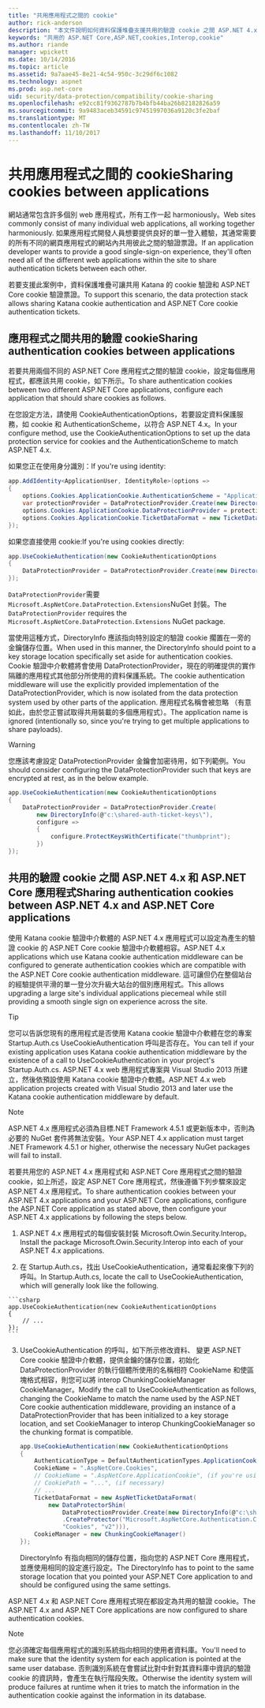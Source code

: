 ```yaml
---
title: "共用應用程式之間的 cookie"
author: rick-anderson
description: "本文件說明如何資料保護堆疊支援共用的驗證 cookie 之間 ASP.NET 4.x 和 ASP.NET Core 應用程式。"
keywords: "共用的 ASP.NET Core,ASP.NET,cookies,Interop,cookie"
ms.author: riande
manager: wpickett
ms.date: 10/14/2016
ms.topic: article
ms.assetid: 9a7aae45-8e21-4c54-950c-3c29df6c1082
ms.technology: aspnet
ms.prod: asp.net-core
uid: security/data-protection/compatibility/cookie-sharing
ms.openlocfilehash: e92cc81f9362787b7b4bfb44ba26b82182826a59
ms.sourcegitcommit: 9a9483aceb34591c97451997036a9120c3fe2baf
ms.translationtype: MT
ms.contentlocale: zh-TW
ms.lasthandoff: 11/10/2017
---
```

# <a name="sharing-cookies-between-applications"></a><span data-ttu-id="ceb83-104">共用應用程式之間的 cookie</span><span class="sxs-lookup"><span data-stu-id="ceb83-104">Sharing cookies between applications</span></span>

<span data-ttu-id="ceb83-105">網站通常包含許多個別 web 應用程式，所有工作一起 harmoniously。</span><span class="sxs-lookup"><span data-stu-id="ceb83-105">Web sites commonly consist of many individual web applications, all working together harmoniously.</span></span> <span data-ttu-id="ceb83-106">如果應用程式開發人員想要提供良好的單一登入體驗，其通常需要的所有不同的網頁應用程式的網站內共用彼此之間的驗證票證。</span><span class="sxs-lookup"><span data-stu-id="ceb83-106">If an application developer wants to provide a good single-sign-on experience, they'll often need all of the different web applications within the site to share authentication tickets between each other.</span></span>

<span data-ttu-id="ceb83-107">若要支援此案例中，資料保護堆疊可讓共用 Katana 的 cookie 驗證和 ASP.NET Core cookie 驗證票證。</span><span class="sxs-lookup"><span data-stu-id="ceb83-107">To support this scenario, the data protection stack allows sharing Katana cookie authentication and ASP.NET Core cookie authentication tickets.</span></span>

## <a name="sharing-authentication-cookies-between-applications"></a><span data-ttu-id="ceb83-108">應用程式之間共用的驗證 cookie</span><span class="sxs-lookup"><span data-stu-id="ceb83-108">Sharing authentication cookies between applications</span></span>

<span data-ttu-id="ceb83-109">若要共用兩個不同的 ASP.NET Core 應用程式之間的驗證 cookie，設定每個應用程式，都應該共用 cookie，如下所示。</span><span class="sxs-lookup"><span data-stu-id="ceb83-109">To share authentication cookies between two different ASP.NET Core applications, configure each application that should share cookies as follows.</span></span>

<span data-ttu-id="ceb83-110">在您設定方法，請使用 CookieAuthenticationOptions，若要設定資料保護服務，如 cookie 和 AuthenticationScheme，以符合 ASP.NET 4.x。</span><span class="sxs-lookup"><span data-stu-id="ceb83-110">In your configure method, use the CookieAuthenticationOptions to set up the data protection service for cookies and the AuthenticationScheme to match ASP.NET 4.x.</span></span>

<span data-ttu-id="ceb83-111">如果您正在使用身分識別：</span><span class="sxs-lookup"><span data-stu-id="ceb83-111">If you're using identity:</span></span>

```csharp
app.AddIdentity<ApplicationUser, IdentityRole>(options =>
{
    options.Cookies.ApplicationCookie.AuthenticationScheme = "ApplicationCookie";
    var protectionProvider = DataProtectionProvider.Create(new DirectoryInfo(@"c:\shared-auth-ticket-keys\"));
    options.Cookies.ApplicationCookie.DataProtectionProvider = protectionProvider;
    options.Cookies.ApplicationCookie.TicketDataFormat = new TicketDataFormat(protectionProvider.CreateProtector("Microsoft.AspNetCore.Authentication.Cookies.CookieAuthenticationMiddleware", "Cookies", "v2"));
});
```

<span data-ttu-id="ceb83-112">如果您直接使用 cookie:</span><span class="sxs-lookup"><span data-stu-id="ceb83-112">If you're using cookies directly:</span></span>

```csharp
app.UseCookieAuthentication(new CookieAuthenticationOptions
{
    DataProtectionProvider = DataProtectionProvider.Create(new DirectoryInfo(@"c:\shared-auth-ticket-keys\"))
});
```
   
<span data-ttu-id="ceb83-113">`DataProtectionProvider`需要`Microsoft.AspNetCore.DataProtection.Extensions`NuGet 封裝。</span><span class="sxs-lookup"><span data-stu-id="ceb83-113">The `DataProtectionProvider` requires the `Microsoft.AspNetCore.DataProtection.Extensions` NuGet package.</span></span>

<span data-ttu-id="ceb83-114">當使用這種方式，DirectoryInfo 應該指向特別設定的驗證 cookie 擱置在一旁的金鑰儲存位置。</span><span class="sxs-lookup"><span data-stu-id="ceb83-114">When used in this manner, the DirectoryInfo should point to a key storage location specifically set aside for authentication cookies.</span></span> <span data-ttu-id="ceb83-115">Cookie 驗證中介軟體將會使用 DataProtectionProvider，現在的明確提供的實作隔離的應用程式其他部分所使用的資料保護系統。</span><span class="sxs-lookup"><span data-stu-id="ceb83-115">The cookie authentication middleware will use the explicitly provided implementation of the DataProtectionProvider, which is now isolated from the data protection system used by other parts of the application.</span></span> <span data-ttu-id="ceb83-116">應用程式名稱會被忽略 （有意如此，由於您正嘗試取得共用裝載的多個應用程式）。</span><span class="sxs-lookup"><span data-stu-id="ceb83-116">The application name is ignored (intentionally so, since you're trying to get multiple applications to share payloads).</span></span>

>[!WARNING]
><span data-ttu-id="ceb83-117">您應該考慮設定 DataProtectionProvider 金鑰會加密待用，如下列範例。</span><span class="sxs-lookup"><span data-stu-id="ceb83-117">You should consider configuring the DataProtectionProvider such that keys are encrypted at rest, as in the below example.</span></span>
>
>
>  ```csharp
>  app.UseCookieAuthentication(new CookieAuthenticationOptions
>  {
>      DataProtectionProvider = DataProtectionProvider.Create(
>          new DirectoryInfo(@"c:\shared-auth-ticket-keys\"),
>          configure =>
>          {
>              configure.ProtectKeysWithCertificate("thumbprint");
>          })
>  });
>  ```

## <a name="sharing-authentication-cookies-between-aspnet-4x-and-aspnet-core-applications"></a><span data-ttu-id="ceb83-118">共用的驗證 cookie 之間 ASP.NET 4.x 和 ASP.NET Core 應用程式</span><span class="sxs-lookup"><span data-stu-id="ceb83-118">Sharing authentication cookies between ASP.NET 4.x and ASP.NET Core applications</span></span>

<span data-ttu-id="ceb83-119">使用 Katana cookie 驗證中介軟體的 ASP.NET 4.x 應用程式可以設定為產生的驗證 cookie 的 ASP.NET Core cookie 驗證中介軟體相容。</span><span class="sxs-lookup"><span data-stu-id="ceb83-119">ASP.NET 4.x applications which use Katana cookie authentication middleware can be configured to generate authentication cookies which are compatible with the ASP.NET Core cookie authentication middleware.</span></span> <span data-ttu-id="ceb83-120">這可讓但仍在整個站台的經驗提供平滑的單一登分次升級大站台的個別應用程式。</span><span class="sxs-lookup"><span data-stu-id="ceb83-120">This allows upgrading a large site's individual applications piecemeal while still providing a smooth single sign on experience across the site.</span></span>

>[!TIP]
> <span data-ttu-id="ceb83-121">您可以告訴您現有的應用程式是否使用 Katana cookie 驗證中介軟體在您的專案 Startup.Auth.cs UseCookieAuthentication 呼叫是否存在。</span><span class="sxs-lookup"><span data-stu-id="ceb83-121">You can tell if your existing application uses Katana cookie authentication middleware by the existence of a call to UseCookieAuthentication in your project's Startup.Auth.cs.</span></span> <span data-ttu-id="ceb83-122">ASP.NET 4.x web 應用程式專案與 Visual Studio 2013 所建立，然後依預設使用 Katana cookie 驗證中介軟體。</span><span class="sxs-lookup"><span data-stu-id="ceb83-122">ASP.NET 4.x web application projects created with Visual Studio 2013 and later use the Katana cookie authentication middleware by default.</span></span>

> [!NOTE]
> <span data-ttu-id="ceb83-123">ASP.NET 4.x 應用程式必須為目標.NET Framework 4.5.1 或更新版本中，否則為必要的 NuGet 套件將無法安裝。</span><span class="sxs-lookup"><span data-stu-id="ceb83-123">Your ASP.NET 4.x application must target .NET Framework 4.5.1 or higher, otherwise the necessary NuGet packages will fail to install.</span></span>

<span data-ttu-id="ceb83-124">若要共用您的 ASP.NET 4.x 應用程式和 ASP.NET Core 應用程式之間的驗證 cookie，如上所述，設定 ASP.NET Core 應用程式，然後遵循下列步驟來設定 ASP.NET 4.x 應用程式。</span><span class="sxs-lookup"><span data-stu-id="ceb83-124">To share authentication cookies between your ASP.NET 4.x applications and your ASP.NET Core applications, configure the ASP.NET Core application as stated above, then configure your ASP.NET 4.x applications by following the steps below.</span></span>

1.  <span data-ttu-id="ceb83-125">ASP.NET 4.x 應用程式的每個安裝封裝 Microsoft.Owin.Security.Interop。</span><span class="sxs-lookup"><span data-stu-id="ceb83-125">Install the package Microsoft.Owin.Security.Interop into each of your ASP.NET 4.x applications.</span></span>

2.   <span data-ttu-id="ceb83-126">在 Startup.Auth.cs，找出 UseCookieAuthentication，通常看起來像下列的呼叫。</span><span class="sxs-lookup"><span data-stu-id="ceb83-126">In Startup.Auth.cs, locate the call to UseCookieAuthentication, which will generally look like the following.</span></span>

    ```csharp
    app.UseCookieAuthentication(new CookieAuthenticationOptions
    {
        // ...
    });
    ```
    
3.  <span data-ttu-id="ceb83-127">UseCookieAuthentication 的呼叫，如下所示修改資料、 變更 ASP.NET Core cookie 驗證中介軟體，提供金鑰的儲存位置，初始化 DataProtectionProvider 的執行個體所使用的名稱相符 CookieName 和使區塊格式相容，則您可以將 interop ChunkingCookieManager CookieManager。</span><span class="sxs-lookup"><span data-stu-id="ceb83-127">Modify the call to UseCookieAuthentication as follows, changing the CookieName to match the name used by the ASP.NET Core cookie authentication middleware, providing an instance of a DataProtectionProvider that has been initialized to a key storage location, and set CookieManager to interop ChunkingCookieManager so the chunking format is compatible.</span></span>

    ```csharp
    app.UseCookieAuthentication(new CookieAuthenticationOptions
    {
        AuthenticationType = DefaultAuthenticationTypes.ApplicationCookie,
        CookieName = ".AspNetCore.Cookies",
        // CookieName = ".AspNetCore.ApplicationCookie", (if you're using identity)
        // CookiePath = "...", (if necessary)
        // ...
        TicketDataFormat = new AspNetTicketDataFormat(
            new DataProtectorShim(
                DataProtectionProvider.Create(new DirectoryInfo(@"c:\shared-auth-ticket-keys\"))
                .CreateProtector("Microsoft.AspNetCore.Authentication.Cookies.CookieAuthenticationMiddleware",
                "Cookies", "v2"))),
        CookieManager = new ChunkingCookieManager()
    });
    ```
    <span data-ttu-id="ceb83-128">DirectoryInfo 有指向相同的儲存位置，指向您的 ASP.NET Core 應用程式，並應使用相同的設定進行設定。</span><span class="sxs-lookup"><span data-stu-id="ceb83-128">The DirectoryInfo has to point to the same storage location that you pointed your ASP.NET Core application to and should be configured using the same settings.</span></span>

<span data-ttu-id="ceb83-129">ASP.NET 4.x 和 ASP.NET Core 應用程式現在都設定為共用的驗證 cookie。</span><span class="sxs-lookup"><span data-stu-id="ceb83-129">The ASP.NET 4.x and ASP.NET Core applications are now configured to share authentication cookies.</span></span>

> [!NOTE]
> <span data-ttu-id="ceb83-130">您必須確定每個應用程式的識別系統指向相同的使用者資料庫。</span><span class="sxs-lookup"><span data-stu-id="ceb83-130">You'll need to make sure that the identity system for each application is pointed at the same user database.</span></span> <span data-ttu-id="ceb83-131">否則識別系統在會嘗試比對中針對其資料庫中資訊的驗證 cookie 的資訊時，會產生在執行階段失敗。</span><span class="sxs-lookup"><span data-stu-id="ceb83-131">Otherwise the identity system will produce failures at runtime when it tries to match the information in the authentication cookie against the information in its database.</span></span>
